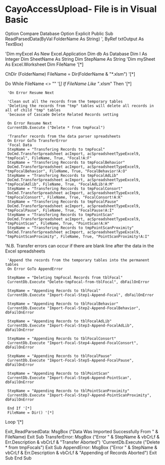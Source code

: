 # CayoAccessUpload- File is in Visual Basic

Option Compare Database
Option Explicit
Public Sub ReadParsedData(ByVal FolderName As String) ', ByRef txtOutput As TextBox)

   'Dim myExcel As New Excel.Application
   Dim db As Database
   Dim I As Integer
   Dim SheetName As String
   Dim StepName As String
   'Dim mySheet As Excel.Worksheet
   Dim FileName '[*]
   
   ChDir (FolderName)
   FileName = Dir(FolderName & "\*.xlsm") '[*]
   
   Do While FileName <> "" '[*]
     If FileName Like "*.xlsm" Then '[*]
     
     'On Error Resume Next
   
     'Clean out all the records from the temporary tables
     'Deleting the records from "tmp" tables will delete all records in all of child "tmp" tables
     'because of Cascade Delete Related Records setting
   
     On Error Resume Next
     CurrentDb.Execute ("Delete * from tmpFocal")

     'Transfer records from the data parser spreadsheets
     On Error GoTo TransferError
     'Focal Data
     StepName = "Transfering Records to tmpFocal"
     DoCmd.TransferSpreadsheet acImport, acSpreadsheetTypeExcel9, "tmpFocal", FileName, True, "Focal!A:F"
     StepName = "Transfering Reccords to tmpFocalBehavior"
     DoCmd.TransferSpreadsheet acImport, acSpreadsheetTypeExcel9, "tmpFocalBehavior", FileName, True, "FocalBehavior!A:O"
     StepName = "Transfering Reccords to tmpFocalAdLib"
     DoCmd.TransferSpreadsheet acImport, acSpreadsheetTypeExcel9, "tmpFocalAdlib", FileName, True, "FocalAdLib!A:M"
     StepName = "Transfering Reccords to tmpFocalConsort"
     DoCmd.TransferSpreadsheet acImport, acSpreadsheetTypeExcel9, "tmpFocalConsort", FileName, True, "FocalConsort!A:K"
     StepName = "Transfering Reccords to tmpFocalPause"
     DoCmd.TransferSpreadsheet acImport, acSpreadsheetTypeExcel9, "tmpFocalPause", FileName, True, "FocalPause!A:I"
     StepName = "Transfering Records to tmpPointScan"
     DoCmd.TransferSpreadsheet acImport, acSpreadsheetTypeExcel9, "tmpPointScan", FileName, True, "PointScan!A:H"
     StepName = "Transfering Records to tmpPointScanProximity"
     DoCmd.TransferSpreadsheet acImport, acSpreadsheetTypeExcel9, "tmpPointScanProximity", FileName, True, "PointScanProximity!A:I"
   
'N.B. Transfer errors can occur if there are blank line after the data in the Excel spreadsheets
   
     'Append the records from the temporary tables into the permanent tables
     On Error GoTo AppendError
   
     StepName = "Deleting tmpFocal Records from tblFocal"
     CurrentDb.Execute "Delete-tmpFocal-from-tblFocal", dbFailOnError
   
     StepName = "Appending Records to tblFocal"
     CurrentDb.Execute "Import-Focal-Step1-Append-Focal", dbFailOnError
   
     StepName = "Appending Records to tblFocalBehavior"
     CurrentDb.Execute "Import-Focal-Step2-Append-FocalBehavior", dbFailOnError
   
     StepName = "Appending Records to tblFocalAdLib"
     CurrentDb.Execute "Import-Focal-Step3-Append-FocalAdLib", dbFailOnError
   
     StepName = "Appending Records to tblFocalConsort"
     CurrentDb.Execute "Import-Focal-Step4-Append-FocalConsort", dbFailOnError
   
     StepName = "Appending Records to tblFocalPause"
     CurrentDb.Execute "Import-Focal-Step5-Append-FocalPause", dbFailOnError
   
     StepName = "Appending Records to tblPointScan"
     CurrentDb.Execute "Import-Focal-Step6-Append-PointScan", dbFailOnError
   
     StepName = "Appending Records to tblPointScanProximity"
     CurrentDb.Execute "Import-Focal-Step7-Append-PointScanProximity", dbFailOnError

     End If '[*]
     FileName = Dir() '[*]
   Loop '[*]

Exit_ReadParsedData:
   MsgBox ("Data Was Imported Successfully From " & FileName)
   Exit Sub
TransferError:
   MsgBox ("Error " & StepName & vbCrLf & Err.Description & vbCrLf & "Transfer Aborted")
   'CurrentDb.Execute ("Delete * from tmpFocals")
   Exit Sub
AppendError:
   MsgBox ("Error " & StepName & vbCrLf & Err.Description & vbCrLf & "Appending of Records Aborted")
   Exit Sub
End Sub
